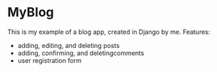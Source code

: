 # MyBlog
This is my example of a blog app, created in Django by me. Features:
- adding, editing, and deleting posts
- adding, confirming, and deletingcomments
- user registration form
